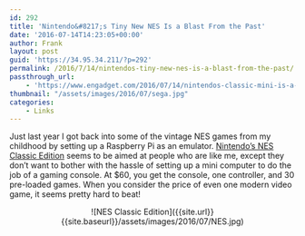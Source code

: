 ```yaml
---
id: 292
title: 'Nintendo&#8217;s Tiny New NES Is a Blast From the Past'
date: '2016-07-14T14:23:05+00:00'
author: Frank
layout: post
guid: 'https://34.95.34.211/?p=292'
permalink: /2016/7/14/nintendos-tiny-new-nes-is-a-blast-from-the-past/
passthrough_url:
    - 'https://www.engadget.com/2016/07/14/nintendos-classic-mini-is-a-tiny-nes-with-30-games/'
thumbnail: "/assets/images/2016/07/sega.jpg"
categories:
    - Links
---
```


Just last year I got back into some of the vintage NES games from my childhood by setting up a Raspberry Pi as an emulator. [Nintendo’s NES Classic Edition](https://www.engadget.com/2016/07/14/nintendos-classic-mini-is-a-tiny-nes-with-30-games) seems to be aimed at people who are like me, except they don’t want to bother with the hassle of setting up a mini computer to do the job of a gaming console. At $60, you get the console, one controller, and 30 pre-loaded games. When you consider the price of even one modern video game, it seems pretty hard to beat!

<div markdown="1" style="text-align: center;">
![NES Classic Edition]({{site.url}}{{site.baseurl}}/assets/images/2016/07/NES.jpg)
</div>